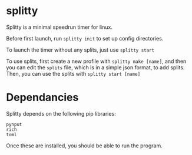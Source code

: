 # splitty

Splitty is a minimal speedrun timer for linux.

Before first launch, run `splitty init` to set up config directories.

To launch the timer without any splits, just use `splitty start`

To use splits, first create a new profile with `splitty make [name]`, and then you can edit the `splits` file, which is in a simple json format, to add splits. Then, you can use the splits with `splitty start [name]`

# Dependancies

Splitty depends on the following pip libraries:

```
pynput
rich
toml
```

Once these are installed, you should be able to run the program.
